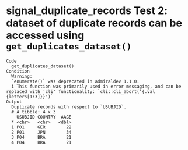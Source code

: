 # signal_duplicate_records Test 2: dataset of duplicate records can be accessed using `get_duplicates_dataset()`

    Code
      get_duplicates_dataset()
    Condition
      Warning:
      `enumerate()` was deprecated in admiraldev 1.1.0.
      i This function was primarily used in error messaging, and can be replaced with 'cli' functionality: `cli::cli_abort('{.val {letters[1:3]}}')`
    Output
      Duplicate records with respect to `USUBJID`.
      # A tibble: 4 x 3
        USUBJID COUNTRY  AAGE
      * <chr>   <chr>   <dbl>
      1 P01     GER        22
      2 P01     JPN        34
      3 P04     BRA        21
      4 P04     BRA        21

